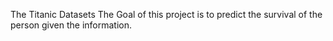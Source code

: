 The Titanic Datasets
The Goal of this project is to predict the survival of the person given the information.